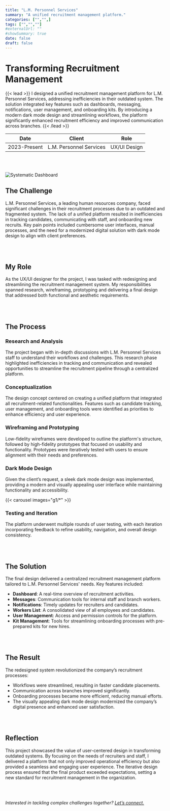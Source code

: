 ```yaml
---
title: "L.M. Personnel Services"
summary: "A unified recruitment management platform."
categories: ["","",]
tags: ["","",""]
#externalUrl: ""
#showSummary: true
date: false
draft: false
---
```


# Transforming Recruitment Management  

{{< lead >}}
I designed a unified recruitment management platform for L.M. Personnel Services, addressing inefficiencies in their outdated system. The solution integrated key features such as dashboards, messaging, notifications, user management, and onboarding kits. By introducing a modern dark mode design and streamlining workflows, the platform significantly enhanced recruitment efficiency and improved communication across branches.
{{< /lead >}}


| Date   | Client     | Role   |
| --------- | -------- | ------ |
| 2023-Present | L.M. Personnel Services | UX/UI Design |


<br></br>

![](/pic1.png "Systematic Dashboard")


## The Challenge
L.M. Personnel Services, a leading human resources company, faced significant challenges in their recruitment processes due to an outdated and fragmented system. The lack of a unified platform resulted in inefficiencies in tracking candidates, communicating with staff, and onboarding new recruits. Key pain points included cumbersome user interfaces, manual processes, and the need for a modernized digital solution with dark mode design to align with client preferences.  

<br></br>

## My Role
As the UX/UI designer for the project, I was tasked with redesigning and streamlining the recruitment management system. My responsibilities spanned research, wireframing, prototyping and delivering a final design that addressed both functional and aesthetic requirements.  

<br></br>

## The Process 

### Research and Analysis
The project began with in-depth discussions with L.M. Personnel Services staff to understand their workflows and challenges. This research phase highlighted inefficiencies in tracking and communication and revealed opportunities to streamline the recruitment pipeline through a centralized platform.  

### Conceptualization
The design concept centered on creating a unified platform that integrated all recruitment-related functionalities. Features such as candidate tracking, user management, and onboarding tools were identified as priorities to enhance efficiency and user experience.  

### Wireframing and Prototyping
Low-fidelity wireframes were developed to outline the platform's structure, followed by high-fidelity prototypes that focused on usability and functionality. Prototypes were iteratively tested with users to ensure alignment with their needs and preferences.  

### Dark Mode Design
Given the client’s request, a sleek dark mode design was implemented, providing a modern and visually appealing user interface while maintaining functionality and accessibility.

{{< carousel images="g1/*" >}}

### Testing and Iteration
The platform underwent multiple rounds of user testing, with each iteration incorporating feedback to refine usability, navigation, and overall design consistency.  

<br></br>

## The Solution  
The final design delivered a centralized recruitment management platform tailored to L.M. Personnel Services' needs. Key features included:  
- **Dashboard**: A real-time overview of recruitment activities.  
- **Messages**: Communication tools for internal staff and branch workers.  
- **Notifications**: Timely updates for recruiters and candidates.  
- **Workers List**: A consolidated view of all employees and candidates.  
- **User Management**: Access and permission controls for the platform.  
- **Kit Management**: Tools for streamlining onboarding processes with pre-prepared kits for new hires.  

<br></br>

## The Result
The redesigned system revolutionized the company’s recruitment processes:  
- Workflows were streamlined, resulting in faster candidate placements.  
- Communication across branches improved significantly.  
- Onboarding processes became more efficient, reducing manual efforts.  
- The visually appealing dark mode design modernized the company’s digital presence and enhanced user satisfaction.  

<br></br>

## Reflection
This project showcased the value of user-centered design in transforming outdated systems. By focusing on the needs of recruiters and staff, I delivered a platform that not only improved operational efficiency but also provided a seamless and engaging user experience. The iterative design process ensured that the final product exceeded expectations, setting a new standard for recruitment management in the organization.  



<br></br>

*Interested in tackling complex challenges together? [Let’s connect.](mailto:mos.czn@gmail.com)*  